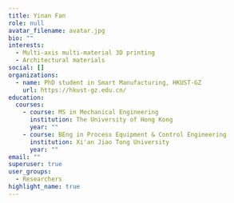 ```yaml
---
title: Yinan Fan
role: null
avatar_filename: avatar.jpg
bio: ""
interests:
  - Multi-axis multi-material 3D printing
  - Architectural materials
social: []
organizations:
  - name: PhD student in Smart Manufacturing, HKUST-GZ
    url: https://hkust-gz.edu.cn/
education:
  courses:
    - course: MS in Mechanical Engineering
      institution: The University of Hong Kong
      year: ""
    - course: BEng in Process Equipment & Control Engineering
      institution: Xi'an Jiao Tong University
      year: ""
email: ""
superuser: true
user_groups:
  - Researchers
highlight_name: true
---
```

